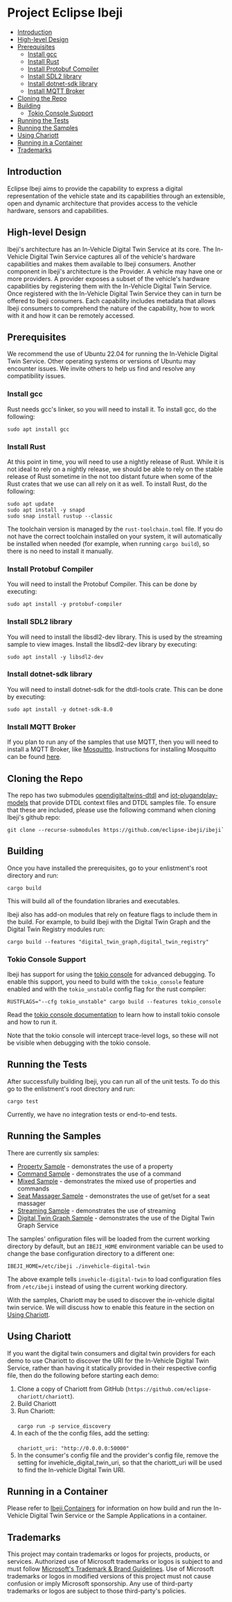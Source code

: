 # Project Eclipse Ibeji

- [Introduction](#introduction)
- [High-level Design](#high-level-design)
- [Prerequisites](#prerequisites)
  - [Install gcc](#install-gcc)
  - [Install Rust](#install-rust)
  - [Install Protobuf Compiler](#install-protobuf-compiler)
  - [Install SDL2 library](#install-sdl2-library)
  - [Install dotnet-sdk library](#install-dotnet-sdk-library)
  - [Install MQTT Broker](#install-mqtt-broker)
- [Cloning the Repo](#cloning-the-repo)
- [Building](#building)
  - [Tokio Console Support](#tokio-console-support)
- [Running the Tests](#running-the-tests)
- [Running the Samples](#running-the-samples)
- [Using Chariott](#using-chariott)
- [Running in a Container](#running-in-a-container)
- [Trademarks](#trademarks)

## <a name="introduction">Introduction</a>

Eclipse Ibeji aims to provide the capability to express a digital representation of the vehicle state and its capabilities
through an extensible, open and dynamic architecture that provides access to the vehicle hardware, sensors and capabilities.

## <a name="high-level-design">High-level Design</a>

Ibeji's architecture has an In-Vehicle Digital Twin Service at its core. The In-Vehicle Digital Twin Service captures all of the vehicle's hardware capabilities
and makes them available to Ibeji consumers. Another component in Ibeji's architecture is the Provider. A vehicle may have one or more providers.
A provider exposes a subset of the vehicle's hardware capabilities by registering them with the In-Vehicle Digital Twin Service. Once registered with the
In-Vehicle Digital Twin Service they can in turn be offered to Ibeji consumers. Each capability includes metadata that allows Ibeji consumers to comprehend
the nature of the capability, how to work with it and how it can be remotely accessed.

## <a name="prerequisites">Prerequisites</a>

We recommend the use of Ubuntu 22.04 for running the In-Vehicle Digital Twin Service. Other
operating systems or versions of Ubuntu may encounter issues. We invite others to help us find and
resolve any compatibility issues.

### <a name="install-gcc">Install gcc</a>

Rust needs gcc's linker, so you will need to install it. To install gcc, do the following:

```shell
sudo apt install gcc
```

### <a name="install-rust">Install Rust</a>

At this point in time, you will need to use a nightly release of Rust. While it is not ideal to rely on a nightly release, we should be able to rely on the
stable release of Rust sometime in the not too distant future when some of the Rust crates that we use can all rely on it as well. To install Rust, do the following:

```shell
sudo apt update
sudo apt install -y snapd
sudo snap install rustup --classic
```

The toolchain version is managed by the `rust-toolchain.toml` file. If you do not have the correct toolchain installed on your system, it will automatically be installed when needed (for example, when running `cargo build`), so there is no need to install it manually.

### <a name="install-protobuf-compiler">Install Protobuf Compiler</a>

You will need to install the Protobuf Compiler. This can be done by executing:

```shell
sudo apt install -y protobuf-compiler
```

### <a name="install-sdl2-library">Install SDL2 library</a>

You will need to install the libsdl2-dev library. This is used by the streaming sample to view
images. Install the libsdl2-dev library by executing:

```shell
sudo apt install -y libsdl2-dev
```

### <a name="install-dotnet-sdk-library">Install dotnet-sdk library</a>

You will need to install dotnet-sdk for the dtdl-tools crate. This can be done by executing:

```shell
sudo apt install -y dotnet-sdk-8.0
```

### <a name="install-mqtt-broker">Install MQTT Broker</a>

If you plan to run any of the samples that use MQTT, then you will need to install a MQTT Broker, like [Mosquitto](https://github.com/eclipse/mosquitto).
Instructions for installing Mosquitto can be found [here](https://github.com/eclipse/mosquitto).

## <a name="cloning-the-repo">Cloning the Repo</a>

The repo has two submodules [opendigitaltwins-dtdl](https://github.com/Azure/opendigitaltwins-dtdl) and [iot-plugandplay-models](https://github.com/Azure/iot-plugandplay-models) that provide DTDL context files
and DTDL samples file. To ensure that these are included, please use the following command when cloning Ibeji's github repo:

````shell
git clone --recurse-submodules https://github.com/eclipse-ibeji/ibeji`
````

## <a name="building">Building</a>

Once you have installed the prerequisites, go to your enlistment's root directory and run:

````shell
cargo build
````

This will build all of the foundation libraries and executables.

Ibeji also has add-on modules that rely on feature flags to include them in the build. For example, to build Ibeji with the Digital Twin Graph
and the Digital Twin Registry modules run:

````shell
cargo build --features "digital_twin_graph,digital_twin_registry"
````

### <a name="tokio-console-support">Tokio Console Support</a>

Ibeji has support for using the [tokio console](https://github.com/tokio-rs/console) for advanced debugging. To enable this support, you need to build with the `tokio_console` feature enabled and with the `tokio_unstable` config flag for the rust compiler:

```shell
RUSTFLAGS="--cfg tokio_unstable" cargo build --features tokio_console
```

Read the [tokio console documentation](https://github.com/tokio-rs/console) to learn how to install tokio console and how to run it.

Note that the tokio console will intercept trace-level logs, so these will not be visible when debugging with the tokio console.

## <a name="running-the-tests">Running the Tests</a>

After successfully building Ibeji, you can run all of the unit tests. To do this go to the enlistment's root directory and run:

````shell
cargo test
````

Currently, we have no integration tests or end-to-end tests.

## <a name="running-the-samples">Running the Samples</a>

There are currently six samples:

  - [Property Sample](docs/samples/property/README.md) - demonstrates the use of a property
  - [Command Sample](docs/samples/command/README.md) - demonstrates the use of a command
  - [Mixed Sample](docs/samples/mixed/README.md) - demonstrates the mixed use of properties and commands
  - [Seat Massager Sample](docs/samples/seat_massager/README.md) - demonstrates the use of get/set for a seat massager
  - [Streaming Sample](docs/samples/streaming/README.md) - demonstrates the use of streaming
  - [Digital Twin Graph Sample](docs/samples/digital_twin_graph/README.md) - demonstrates the use of the Digital Twin Graph Service

The samples' onfiguration files will be loaded from the current working directory by default,
but an `IBEJI_HOME` environment variable can be used to change the base configuration directory to a different one:

```shell
IBEJI_HOME=/etc/ibeji ./invehicle-digital-twin
```

The above example tells `invehicle-digital-twin` to load configuration files from `/etc/ibeji` instead of using
the current working directory.

With the samples, Chariott may be used to discover the in-vehicle digital twin service. We will discuss how to enable this feature in the section on [Using Chariott](#using-chariott).

## <a name="using-chariott">Using Chariott</a>

If you want the digital twin consumers and digital twin providers for each demo to use Chariott to discover the URI for the In-Vehicle Digital Twin Service,
rather than having it statically provided in their respective config file, then do the following before starting each demo:

1. Clone a copy of Chariott from GitHub (`https://github.com/eclipse-chariott/chariott`).
1. Build Chariott
1. Run Chariott:<br><br>
`cargo run -p service_discovery`<br>
1. In each of the the config files, add the setting:<br><br>
`chariott_uri: "http://0.0.0.0:50000"`<br>
1. In the consumer's config file and the provider's config file, remove the setting for invehicle_digital_twin_uri, so that the chariott_uri will be used to find the In-vehicle Digital Twin URI.<br>

## <a name="running-in-a-container">Running in a Container</a>

Please refer to [Ibeji Containers](./container/README.md#ibeji-containers) for information on how
build and run the In-Vehicle Digital Twin Service or the Sample Applications in a container.

## <a name="trademarks">Trademarks</a>

This project may contain trademarks or logos for projects, products, or services. Authorized use of Microsoft
trademarks or logos is subject to and must follow
[Microsoft's Trademark & Brand Guidelines](https://www.microsoft.com/en-us/legal/intellectualproperty/trademarks/usage/general).
Use of Microsoft trademarks or logos in modified versions of this project must not cause confusion or imply Microsoft sponsorship.
Any use of third-party trademarks or logos are subject to those third-party's policies.
